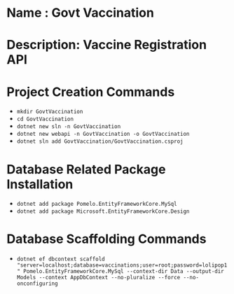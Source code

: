 # Name : Govt Vaccination
# Description: Vaccine Registration API


# Project Creation Commands

- `mkdir GovtVaccination`
- `cd GovtVaccination`
- `dotnet new sln -n GovtVaccination`
- `dotnet new webapi -n GovtVaccination -o GovtVaccination`
- `dotnet sln add GovtVaccination/GovtVaccination.csproj`

# Database Related Package Installation

 - `dotnet add package Pomelo.EntityFrameworkCore.MySql`
 - `dotnet add package Microsoft.EntityFrameworkCore.Design`

# Database Scaffolding Commands
- `dotnet ef dbcontext scaffold "server=localhost;database=vaccinations;user=root;password=lolipop1" Pomelo.EntityFrameworkCore.MySql --context-dir Data --output-dir Models --context AppDbContext --no-pluralize --force --no-onconfiguring`
